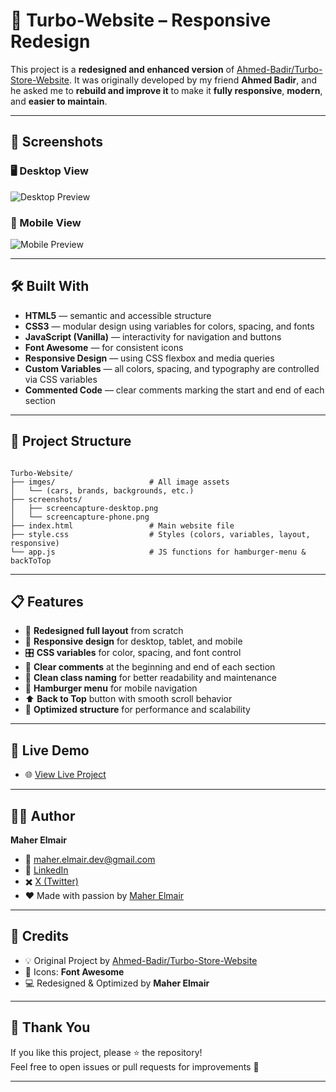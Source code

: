 # 🚗 Turbo-Website – Responsive Redesign

This project is a **redesigned and enhanced version** of [Ahmed-Badir/Turbo-Store-Website](https://github.com/Ahmed-Badir/Turbo-Store-Website).
It was originally developed by my friend **Ahmed Badir**, and he asked me to **rebuild and improve it** to make it **fully responsive**, **modern**, and **easier to maintain**.

---

## 📸 Screenshots

### 🖥️ Desktop View
![Desktop Preview](/screenshots/screencapture-desktop.png)

### 📱 Mobile View
![Mobile Preview](/screenshots/screencapture-phone.png)

---

## 🛠️ Built With

* **HTML5** — semantic and accessible structure  
* **CSS3** — modular design using variables for colors, spacing, and fonts  
* **JavaScript (Vanilla)** — interactivity for navigation and buttons  
* **Font Awesome** — for consistent icons  
* **Responsive Design** — using CSS flexbox and media queries  
* **Custom Variables** — all colors, spacing, and typography are controlled via CSS variables  
* **Commented Code** — clear comments marking the start and end of each section  

---

## 📂 Project Structure

```

Turbo-Website/
├── imges/                     # All image assets
│   └── (cars, brands, backgrounds, etc.)
├── screenshots/
│   ├── screencapture-desktop.png
│   └── screencapture-phone.png
├── index.html                 # Main website file
├── style.css                  # Styles (colors, variables, layout, responsive)
└── app.js                     # JS functions for hamburger-menu & backToTop

```

---

## 📋 Features

* 🎨 **Redesigned full layout** from scratch  
* 📱 **Responsive design** for desktop, tablet, and mobile  
* 🎛️ **CSS variables** for color, spacing, and font control  
* 🧾 **Clear comments** at the beginning and end of each section  
* 🧠 **Clean class naming** for better readability and maintenance  
* 🍔 **Hamburger menu** for mobile navigation  
* ⬆️ **Back to Top** button with smooth scroll behavior  
* 🚀 **Optimized structure** for performance and scalability  

---

## 🚀 Live Demo

- 🌐 [View Live Project](https://maher-elmair.github.io/Turbo-Website/)

---

## 🧑‍💻 Author

**Maher Elmair**

- 📧 [maher.elmair.dev@gmail.com](mailto:maher.elmair.dev@gmail.com)  
- 🔗 [LinkedIn](https://www.linkedin.com/in/maher-elmair)  
- ✖️ [X (Twitter)](https://x.com/Maher_Elmair)  
- ❤️ Made with passion by [Maher Elmair](https://maher-elmair.github.io/Turbo-Website/)

---

## 🙏 Credits

* 💡 Original Project by [Ahmed-Badir/Turbo-Store-Website](https://github.com/Ahmed-Badir/Turbo-Store-Website)
* 🧰 Icons: **Font Awesome**
* 💻 Redesigned & Optimized by **Maher Elmair**

---

## 🙌 Thank You  

If you like this project, please ⭐ the repository!  
Feel free to open issues or pull requests for improvements 🙏

---
